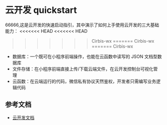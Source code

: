 # 云开发 quickstart

66666,这是云开发的快速启动指引，其中演示了如何上手使用云开发的三大基础能力：
<<<<<<< HEAD
<<<<<<< HEAD
>>>>>>> Cirbis-wx
=======
>>>>>>> Cirbis-wx
=======
>>>>>>> Cirbis-wx

- 数据库：一个既可在小程序前端操作，也能在云函数中读写的 JSON 文档型数据库
- 文件存储：在小程序前端直接上传/下载云端文件，在云开发控制台可视化管理
- 云函数：在云端运行的代码，微信私有协议天然鉴权，开发者只需编写业务逻辑代码

## 参考文档

- [云开发文档](https://developers.weixin.qq.com/miniprogram/dev/wxcloud/basis/getting-started.html)